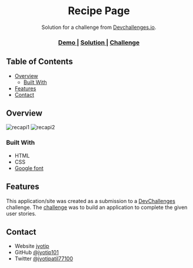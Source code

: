 <!-- Please update value in the {}  -->

<h1 align="center">Recipe Page</h1>

<div align="center">
   Solution for a challenge from  <a href="http://devchallenges.io" target="_blank">Devchallenges.io</a>.
</div>

<div align="center">
  <h3>
    <a href="https://jyotip101.github.io/Recipe-Page/">
      Demo
    </a>
    <span> | </span>
    <a href="">
      Solution
    </a>
    <span> | </span>
    <a href="https://devchallenges.io/challenges/hhmesazsqgKXrTkYkt0U">
      Challenge
    </a>
  </h3>
</div>

<!-- TABLE OF CONTENTS -->

## Table of Contents

- [Overview](#overview)
  - [Built With](#built-with)
- [Features](#features)
- [Contact](#contact) 

<!-- OVERVIEW -->

## Overview
  ![recapi1](https://user-images.githubusercontent.com/66724598/141652157-73a1db36-6cbe-4f41-b723-ca973e9648ed.png)
![recapi2](https://user-images.githubusercontent.com/66724598/141652160-189d7856-81af-405a-b108-af2cccae0bb5.png)

  ### Built With
 
- HTML
- CSS
- [Google font](https://fonts.google.com/) 

## Features

This application/site was created as a submission to a [DevChallenges](https://devchallenges.io/challenges) challenge. The [challenge](https://devchallenges.io/challenges/hhmesazsqgKXrTkYkt0U) was to build an application to complete the given user stories.

 
## Contact

- Website [jyotip](https://jyotip.netlify.app/)
- GitHub [@jyotip101](https://github.com/jyotip101/) 
- Twitter [@jyotipatil77100](https://twitter.com/jyotipatil77100/)